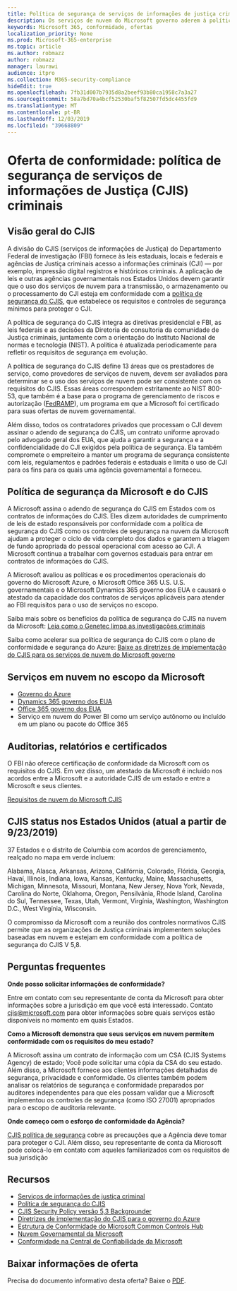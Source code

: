 ```yaml
---
title: Política de segurança de serviços de informações de justiça criminal (CJIS)
description: Os serviços de nuvem do Microsoft governo aderem à política de segurança de serviços de informações de justiça criminal dos EUA.
keywords: Microsoft 365, conformidade, ofertas
localization_priority: None
ms.prod: Microsoft-365-enterprise
ms.topic: article
ms.author: robmazz
author: robmazz
manager: laurawi
audience: itpro
ms.collection: M365-security-compliance
hideEdit: true
ms.openlocfilehash: 7fb31d007b7935d8a2beef93b80ca1958c7a3a27
ms.sourcegitcommit: 58a7bd70a4bcf52530baf5f82507fd5dc4455fd9
ms.translationtype: MT
ms.contentlocale: pt-BR
ms.lasthandoff: 12/03/2019
ms.locfileid: "39668809"
---
```

# <a name="compliance-offering-criminal-justice-information-services-cjis-security-policy"></a>Oferta de conformidade: política de segurança de serviços de informações de Justiça (CJIS) criminais

## <a name="cjis-overview"></a>Visão geral do CJIS

A divisão do CJIS (serviços de informações de Justiça) do Departamento Federal de investigação (FBI) fornece às leis estaduais, locais e federais e agências de Justiça criminais acesso a informações criminais (CJI) — por exemplo, impressão digital registros e históricos criminais. A aplicação de leis e outras agências governamentais nos Estados Unidos devem garantir que o uso dos serviços de nuvem para a transmissão, o armazenamento ou o processamento do CJI esteja em conformidade com a [política de segurança do CJIS](https://aka.ms/cjis-security-policy), que estabelece os requisitos e controles de segurança mínimos para proteger o CJI.

A política de segurança do CJIS integra as diretivas presidencial e FBI, as leis federais e as decisões da Diretoria de consultoria da comunidade de Justiça criminais, juntamente com a orientação do Instituto Nacional de normas e tecnologia (NIST). A política é atualizada periodicamente para refletir os requisitos de segurança em evolução.

A política de segurança do CJIS define 13 áreas que os prestadores de serviço, como provedores de serviços de nuvem, devem ser avaliados para determinar se o uso dos serviços de nuvem pode ser consistente com os requisitos do CJIS. Essas áreas correspondem estritamente ao NIST 800-53, que também é a base para o programa de gerenciamento de riscos e autorização ([FedRAMP](offering-FedRAMP.md)), um programa em que a Microsoft foi certificado para suas ofertas de nuvem governamental.

Além disso, todos os contratadores privados que processam o CJI devem assinar o adendo de segurança do CJIS, um contrato uniforme aprovado pelo advogado geral dos EUA, que ajuda a garantir a segurança e a confidencialidade do CJI exigidos pela política de segurança. Ela também compromete o empreiteiro a manter um programa de segurança consistente com leis, regulamentos e padrões federais e estaduais e limita o uso de CJI para os fins para os quais uma agência governamental a forneceu.

## <a name="microsoft-and-cjis-security-policy"></a>Política de segurança da Microsoft e do CJIS

A Microsoft assina o adendo de segurança do CJIS em Estados com os contratos de informações do CJIS. Eles dizem autoridades de cumprimento de leis de estado responsáveis por conformidade com a política de segurança do CJIS como os controles de segurança na nuvem da Microsoft ajudam a proteger o ciclo de vida completo dos dados e garantem a triagem de fundo apropriada do pessoal operacional com acesso ao CJI. A Microsoft continua a trabalhar com governos estaduais para entrar em contratos de informações do CJIS.

A Microsoft avaliou as políticas e os procedimentos operacionais do governo do Microsoft Azure, o Microsoft Office 365 U.S. U.S. governamentais e o Microsoft Dynamics 365 governo dos EUA e causará o atestado da capacidade dos contratos de serviços aplicáveis para atender ao FBI requisitos para o uso de serviços no escopo.

Saiba mais sobre os benefícios da política de segurança do CJIS na nuvem da Microsoft: [Leia como o Genetec limpa as investigações criminais](https://customers.microsoft.com/story/genetec)

Saiba como acelerar sua política de segurança do CJIS com o plano de conformidade e segurança do Azure: [Baixe as diretrizes de implementação do CJIS para os serviços de nuvem do Microsoft governo](https://gallery.technet.microsoft.com/CJIS-Implementation-62af7c27)

## <a name="microsoft-in-scope-cloud-services"></a>Serviços em nuvem no escopo da Microsoft

- [Governo do Azure](https://aka.ms/AzureCompliance)
- [Dynamics 365 governo dos EUA](https://aka.ms/d365-compliance-list)
- [Office 365 governo dos EUA](https://go.microsoft.com/fwlink/p/?LinkID=2077751)
- Serviço em nuvem do Power BI como um serviço autônomo ou incluído em um plano ou pacote do Office 365

## <a name="audits-reports-and-certificates"></a>Auditorias, relatórios e certificados

O FBI não oferece certificação de conformidade da Microsoft com os requisitos do CJIS. Em vez disso, um atestado da Microsoft é incluído nos acordos entre a Microsoft e a autoridade CJIS de um estado e entre a Microsoft e seus clientes.

[Requisitos de nuvem do Microsoft CJIS](https://aka.ms/MicrosoftCJISCloudRequirements)

## <a name="cjis-status-in-the-united-states-current-as-of-9232019"></a>CJIS status nos Estados Unidos (atual a partir de 9/23/2019)

37 Estados e o distrito de Columbia com acordos de gerenciamento, realçado no mapa em verde incluem:

Alabama, Alasca, Arkansas, Arizona, Califórnia, Colorado, Flórida, Georgia, Havaí, Illinois, Indiana, Iowa, Kansas, Kentucky, Maine, Massachusetts, Michigan, Minnesota, Missouri, Montana, New Jersey, Nova York, Nevada, Carolina do Norte, Oklahoma, Oregon, Pensilvânia, Rhode Island, Carolina do Sul, Tennessee, Texas, Utah, Vermont, Virgínia, Washington, Washington D.C., West Virgínia, Wisconsin.

O compromisso da Microsoft com a reunião dos controles normativos CJIS permite que as organizações de Justiça criminais implementem soluções baseadas em nuvem e estejam em conformidade com a política de segurança do CJIS V 5,8.

## <a name="frequently-asked-questions"></a>Perguntas frequentes

**Onde posso solicitar informações de conformidade?**

Entre em contato com seu representante de conta da Microsoft para obter informações sobre a jurisdição em que você está interessado. Contato <cjis@microsoft.com> para obter informações sobre quais serviços estão disponíveis no momento em quais Estados.

**Como a Microsoft demonstra que seus serviços em nuvem permitem conformidade com os requisitos do meu estado?**

A Microsoft assina um contrato de informação com um CSA (CJIS Systems Agency) de estado; Você pode solicitar uma cópia da CSA do seu estado. Além disso, a Microsoft fornece aos clientes informações detalhadas de segurança, privacidade e conformidade. Os clientes também podem analisar os relatórios de segurança e conformidade preparados por auditores independentes para que eles possam validar que a Microsoft implementou os controles de segurança (como ISO 27001) apropriados para o escopo de auditoria relevante.

**Onde começo com o esforço de conformidade da Agência?**

[CJIS política de segurança](https://aka.ms/cjis-security-policy) cobre as precauções que a Agência deve tomar para proteger o CJI. Além disso, seu representante de conta da Microsoft pode colocá-lo em contato com aqueles familiarizados com os requisitos de sua jurisdição

## <a name="resources"></a>Recursos

- [Serviços de informações de justiça criminal](https://aka.ms/cjis)
- [Política de segurança do CJIS](https://aka.ms/cjis-security-policy)
- [CJIS Security Policy versão 5,3 Backgrounder](https://aka.ms/cjis-backgrounder)
- [Diretrizes de implementação do CJIS para o governo do Azure](https://aka.ms/cjisimplementationguidelines)
- [Estrutura de Conformidade do Microsoft Common Controls Hub](https://www.microsoft.com/trustcenter/common-controls-hub)
- [Nuvem Governamental da Microsoft](https://go.microsoft.com/fwlink/?linkid=2087246)
- [Conformidade na Central de Confiabilidade da Microsoft](https://www.microsoft.com/trust-center/compliance/compliance-overview)

## <a name="download-the-offering-backgrounder"></a>Baixar informações de oferta

Precisa do documento informativo desta oferta? Baixe o [PDF](https://download.microsoft.com/download/4/D/0/4D008840-B8C4-480B-ACD1-D55CB34AD6BC/CJIS_Compliance_Backgrounder.pdf).
